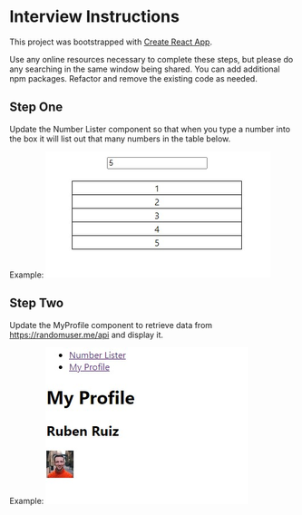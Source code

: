 # Interview Instructions

This project was bootstrapped with [Create React App](https://github.com/facebook/create-react-app).

Use any online resources necessary to complete these steps, but please do any searching in the same window being shared. You can add additional npm packages. Refactor and remove the existing code as needed.

## Step One

Update the Number Lister component so that when you type a number into the box it will list out that many numbers in the table below.

Example: 
![list-example](/list-example.jpg)

## Step Two

Update the MyProfile component to retrieve data from https://randomuser.me/api and display it.

Example:
![profile-example](/profile-example.jpg)
